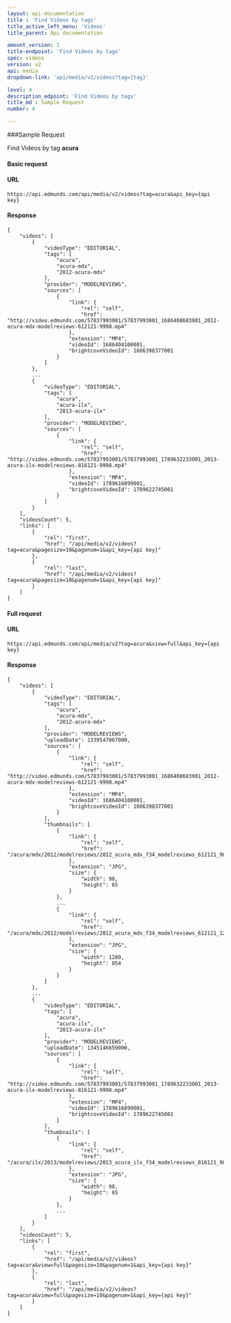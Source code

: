 ```yaml
---
layout: api-documentation
title : 'Find Videos by tags'
title_active_left_menu: 'Videos'
title_parent: Api documentation

amount_version: 1
title-endpoint: 'Find Videos by tags'
spec: videos
version: v2
api: media
dropdown-link: 'api/media/v2/videos?tag={tag}'

level: 4
description_edpoint: 'Find Videos by tags'
title_md : Sample Request
number: 4

---
```



###Sample Request

Find Videos by tag **acura**

#### Basic request

#### URL

    https://api.edmunds.com/api/media/v2/videos?tag=acura&api_key={api key}

#### Response

    {
        "videos": [
            {
                "videoType": "EDITORIAL",
                "tags": [
                    "acura",
                    "acura-mdx",
                    "2012-acura-mdx"
                ],
                "provider": "MODELREVIEWS",
                "sources": [
                    {
                        "link": {
                            "rel": "self",
                            "href": "http://video.edmunds.com/57837993001/57837993001_1686408683001_2012-acura-mdx-modelreviews-612121-9998.mp4"
                        },
                        "extension": "MP4",
                        "videoId": 1686404100001,
                        "brightcoveVideoId": 1686398377001
                    }
                ]
            },
            ...
            {
                "videoType": "EDITORIAL",
                "tags": [
                    "acura",
                    "acura-ilx",
                    "2013-acura-ilx"
                ],
                "provider": "MODELREVIEWS",
                "sources": [
                    {
                        "link": {
                            "rel": "self",
                            "href": "http://video.edmunds.com/57837993001/57837993001_1789632233001_2013-acura-ilx-modelreviews-816121-9998.mp4"
                        },
                        "extension": "MP4",
                        "videoId": 1789616899001,
                        "brightcoveVideoId": 1789622745001
                    }
                ]
            }
        ],
        "videosCount": 5,
        "links": [
            {
                "rel": "first",
                "href": "/api/media/v2/videos?tag=acura&pagesize=10&pagenum=1&api_key={api key}"
            },
            {
                "rel": "last",
                "href": "/api/media/v2/videos?tag=acura&pagesize=10&pagenum=1&api_key={api key}"
            }
        ]
    }


#### Full request

#### URL

    https://api.edmunds.com/api/media/v2?tag=acura&view=full&api_key={api key}

#### Response

    {
        "videos": [
            {
                "videoType": "EDITORIAL",
                "tags": [
                    "acura",
                    "acura-mdx",
                    "2012-acura-mdx"
                ],
                "provider": "MODELREVIEWS",
                "uploadDate": 1339547067000,
                "sources": [
                    {
                        "link": {
                            "rel": "self",
                            "href": "http://video.edmunds.com/57837993001/57837993001_1686408683001_2012-acura-mdx-modelreviews-612121-9998.mp4"
                        },
                        "extension": "MP4",
                        "videoId": 1686404100001,
                        "brightcoveVideoId": 1686398377001
                    }
                ],
                "thumbnails": [
                    {
                        "link": {
                            "rel": "self",
                            "href": "/acura/mdx/2012/modelreviews/2012_acura_mdx_f34_modelreviews_612121_98.jpg"
                        },
                        "extension": "JPG",
                        "size": {
                            "width": 98,
                            "height": 65
                        }
                    },
                    ...
                    {
                        "link": {
                            "rel": "self",
                            "href": "/acura/mdx/2012/modelreviews/2012_acura_mdx_f34_modelreviews_612121_1280.jpg"
                        },
                        "extension": "JPG",
                        "size": {
                            "width": 1280,
                            "height": 854
                        }
                    }
                ]
            },
            ...
            {
                "videoType": "EDITORIAL",
                "tags": [
                    "acura",
                    "acura-ilx",
                    "2013-acura-ilx"
                ],
                "provider": "MODELREVIEWS",
                "uploadDate": 1345146659000,
                "sources": [
                    {
                        "link": {
                            "rel": "self",
                            "href": "http://video.edmunds.com/57837993001/57837993001_1789632233001_2013-acura-ilx-modelreviews-816121-9998.mp4"
                        },
                        "extension": "MP4",
                        "videoId": 1789616899001,
                        "brightcoveVideoId": 1789622745001
                    }
                ],
                "thumbnails": [
                    {
                        "link": {
                            "rel": "self",
                            "href": "/acura/ilx/2013/modelreviews/2013_acura_ilx_f34_modelreviews_816121_98.jpg"
                        },
                        "extension": "JPG",
                        "size": {
                            "width": 98,
                            "height": 65
                        }
                    },
                    ...
                ]
            }
        ],
        "videosCount": 5,
        "links": [
            {
                "rel": "first",
                "href": "/api/media/v2/videos?tag=acura&view=full&pagesize=10&pagenum=1&api_key={api key}"
            },
            {
                "rel": "last",
                "href": "/api/media/v2/videos?tag=acura&view=full&pagesize=10&pagenum=1&api_key={api key}"
            }
        ]
    }
